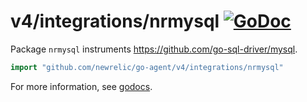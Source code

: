 # v4/integrations/nrmysql [![GoDoc](https://godoc.org/github.com/newrelic/go-agent/v4/integrations/nrmysql?status.svg)](https://godoc.org/github.com/newrelic/go-agent/v4/integrations/nrmysql)

Package `nrmysql` instruments https://github.com/go-sql-driver/mysql.

```go
import "github.com/newrelic/go-agent/v4/integrations/nrmysql"
```

For more information, see
[godocs](https://godoc.org/github.com/newrelic/go-agent/v4/integrations/nrmysql).
